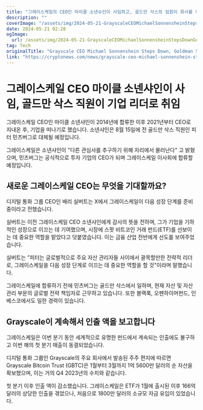 ```yaml
---
title: "그레이스케일의 CEO인 마이클 소넨슈인이 사임하고, 골드만 삭스의 임원이 회사를 이끌 것으로 발표되었습니다"
description: ""
coverImage: "/assets/img/2024-05-21-GrayscaleCEOMichaelSonnensheinStepsDownGoldmanSachsExectoLeadFirm_thumbnail.png"
date: 2024-05-21 02:28
ogImage: 
  url: /assets/img/2024-05-21-GrayscaleCEOMichaelSonnensheinStepsDownGoldmanSachsExectoLeadFirm_thumbnail.png
tag: Tech
originalTitle: "Grayscale CEO Michael Sonnenshein Steps Down, Goldman Sachs Exec to Lead Firm"
link: "https://cryptonews.com/news/grayscale-ceo-michael-sonnenshein-steps-down-goldman-sachs-exec-to-lead-firm.htm"
---
```



# 그레이스케일 CEO 마이클 소넨샤인이 사임, 골드만 삭스 직원이 기업 리더로 취임

그레이스케일 CEO인 마이클 소넨샤인이 2014년에 합류한 이후 2021년부터 CEO로 지내온 후, 기업을 떠나기로 했습니다. 소넨샤인은 8월 15일에 전 골드만 삭스 직원인 피터 민츠버그로 대체될 예정입니다.

그레이스케일은 소넨샤인이 "다른 관심사를 추구하기 위해 자리에서 물러난다" 고 밝혔으며, 민츠버그는 공식적으로 투자 기업의 CEO가 되며 그레이스케일 이사회에 합류할 예정입니다.

## 새로운 그레이스케일 CEO는 무엇을 기대할까요?

<div class="content-ad"></div>

디지털 통화 그룹 CEO인 배리 실버트는 X에서 그레이스케일이 다음 성장 단계를 준비 중이라고 전했습니다.

실버트는 이전 그레이스케일 CEO 소넨샤인에게 감사의 뜻을 전하며, 그가 기업을 기하적인 성장으로 이끄는 데 기여했으며, 시장에 스팟 비트코인 거래 펀드(ETF)를 선보이는 데 중요한 역할을 맡았다고 덧붙였습니다. 이는 금융 산업 전반에게 선도를 보여주었습니다.

실버트는 "피터는 글로벌적으로 주요 자산 관리자들 사이에서 괄목할만한 전략적 리더로, 그레이스케일을 다음 성장 단계로 이끄는 데 중요한 역할을 할 것"이라며 말했습니다.

그레이스케일에 합류하기 전에 민츠버그는 골드만 삭스에서 일하며, 현재 자산 및 자산 관리 부문의 글로벌 전략 책임자로 근무하고 있습니다. 또한 블랙록, 오펜하이머펀드, 인베스코에서도 일한 경력이 있습니다.

<div class="content-ad"></div>

## Grayscale이 계속해서 인출 액을 보고합니다

그레이스케일은 이번 분기 동안 세계적으로 유명한 펀드에서 계속되는 인출에도 불구하고 이번 해의 첫 분기 매출이 동결되었습니다.

디지털 통화 그룹인 Grayscale의 주요 회사에서 발송된 주주 편지에 따르면 Grayscale Bitcoin Trust (GBTC)은 1월부터 3월까지 1억 5600만 달러의 순 자산을 확보했으며, 이는 거의 Q4 2023년의 수치와 같습니다.

첫 분기 이후 인출 액이 감소했습니다. 그레이스케일은 ETF가 1월에 출시된 이후 166억 달러의 상당한 인출을 겪었으나, 처음으로 1800만 달러의 소규모 자금 유입이 있었습니다.